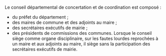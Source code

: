 Le conseil départemental de concertation et de coordination est composé :
- du préfet du département ;
- des maires de commune et des adjoints au maire ;
- des secrétaires exécutifs de mairie ;
- des présidents de commissions des communes.
Lorsque le conseil siège comme organe disciplinaire, sur les fautes lourdes reprochées à un maire et aux adjoints au maire, il siège sans la participation des secrétaires exécutifs de mairie.